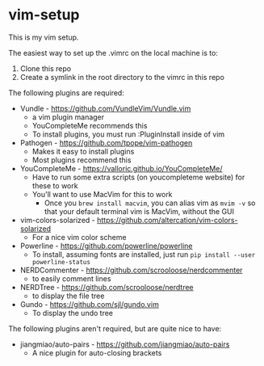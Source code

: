 # vim-setup

This is my vim setup.

The easiest way to set up the .vimrc on the local machine is to:

1. Clone this repo
2. Create a symlink in the root directory to the vimrc in this repo

The following plugins are required:

- Vundle - https://github.com/VundleVim/Vundle.vim
  - a vim plugin manager
  - YouCompleteMe recommends this
  - To install plugins, you must run :PluginInstall inside of vim
- Pathogen - https://github.com/tpope/vim-pathogen
  - Makes it easy to install plugins
  - Most plugins recommend this
- YouCompleteMe - https://valloric.github.io/YouCompleteMe/
  - Have to run some extra scripts (on youcompleteme website) for these to work
  - You'll want to use MacVim for this to work
    - Once you ``brew install macvim``, you can alias vim as ``mvim -v`` so that your default terminal vim is MacVim, without the GUI
- vim-colors-solarized - https://github.com/altercation/vim-colors-solarized
  - For a nice vim color scheme
- Powerline - https://github.com/powerline/powerline
  - To install, assuming fonts are installed, just run ``pip install --user powerline-status``
- NERDCommenter - https://github.com/scrooloose/nerdcommenter
  - to easily comment lines
- NERDTree - https://github.com/scrooloose/nerdtree
  - to display the file tree
- Gundo - https://github.com/sjl/gundo.vim
  - To display the undo tree

The following plugins aren't required, but are quite nice to have:

- jiangmiao/auto-pairs - https://github.com/jiangmiao/auto-pairs
  - A nice plugin for auto-closing brackets
